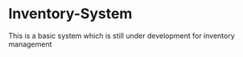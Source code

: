 # Inventory-System
This is a basic system which is still under development for inventory management
